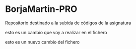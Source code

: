# BorjaMartin-PRO
Repositorio destinado a la subida de códigos de la asignatura

esto es un cambio que voy a realizar en el fichero

esto es un nuevo cambio del fichero
